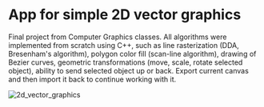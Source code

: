 # App for simple 2D vector graphics

Final project from Computer Graphics classes. All algorithms were implemented from scratch using C++, such as line rasterization (DDA, Bresenham's algorithm), polygon color fill (scan-line algorithm), drawing of Bezier curves, geometric transformations (move, scale, rotate selected object), ability to send selected object up or back. Export current canvas and then import it back to continue working with it.

![2d_vector_graphics](https://github.com/Tomas-Homola/PG_simple_2D_vector_graphics/assets/61438447/83ddb6a1-95da-4c54-acfe-180aaffeac61)
